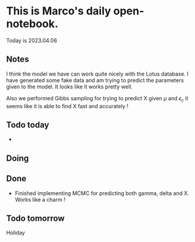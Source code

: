 # This is Marco's daily open-notebook.

Today is 2023.04.06


## Notes
I think the model we have can work quite nicely with the Lotus database. I have generated some fake data and am trying to predict the parameters given to the model. It looks like it works pretty well. 

Also we performed Gibbs sampling for trying to predict X given $\mu$ and $\epsilon_c$ it seems like it is able to find X fast and accurately !

## Todo today
* 

## Doing


## Done
* Finished implementing MCMC for predicting both gamma, delta and X. Works like a charm !


## Todo tomorrow
Holiday